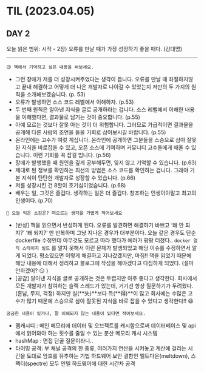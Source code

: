 # TIL (2023.04.05)

## DAY 2

오늘 읽은 범위: 시작 - 2장) 오류를 만날 때가 가장 성장하기 좋을 때다. (강대명)

---

```
😉 책에서 기억하고 싶은 내용을 써보세요.
```

- 그런 장애가 저를 더 성장시켜주었다는 생각이 듭니다. 오류를 만날 때 좌절하지않고 끝내 해결하고 어떻게 더 나은 개발자로 나아갈 수 있었는지 저만의 두 가지의 원칙을 소개해보겠습니다. (p. 53)
- 오류가 발생하면 소스 코드 레벨에서 이해하자. (p.53)
- 두 번째 원칙은 알아낸 지식을 글로 공개하라는 겁니다. 소스 레벨에서 이해한 내용을 이해했다면, 결과물로 남기는 것이 중요합니다. (p.55)
- 아예 모르는 것보다 잘못 아는 것이 더 위험합니다. 그러므로 가급적이면 결과물을 공개해 다른 사람의 조언을 들을 기회로 삼아보시길 바랍니다. (p.55)
- 온라인에는 고수가 여럿 계십니다. 온라인에 공개하면 그분들을 스승으로 삼아 잘못된 지식을 바로잡을 수 있고, 오픈 소스에 기여하며 커뮤니티 고수들에게 배울 수 있습니다. 이런 기회를 꼭 잡길 빕니다. (p.56)
- 장애가 발행했을 때 원인을 깊게 공부해두면, 잊지 않고 기억할 수 있습니다. (p.63)
- 제대로 된 정보를 확인하는 최선의 방법은 소스 코드를 확인하는 겁니다. 그래야 기본 지식이 탄탄한 개발자로 성장할 수 있습니다. (p.66)
- 저를 성장시킨 건 8할이 호기심이었습니다. (p.68)
- 배우는 일, 그것은 즐겁다. 생각하는 일은 더 즐겁다. 창조하는 인생이야말고 최고의 인생이다. (p.70)

```
🤔 오늘 익은 소감은? 떠오르는 생각을 가볍게 적어보세요
```

- [반성] 책을 읽으면서 반성하게 된다. 오류를 발견하면 해결하기 바쁘고 ‘왜 안 되지?’ ‘왜 되지?’ 만 반복하며 그냥 지나온 경우가 대부분이다. 오늘 같은 경우도 단순 dockerfile 수정인데 아무것도 모르고 따라 했다가 에러가 팡팡 터졌다.. `docker 멀티 스테이지 빌드` 를 알지 못해서 이런 문제가 발생되었고 해당 이슈를 수정하면서 알게 되었다. 평소였으면 이렇게 해결하고 지나갔겠지만, 마침!! 책을 읽었기 때문에 해당 내용에 대해서 정리하고 블로그에 작성을 해야겠다고 다짐하게 되었다. (설마 안하겠어? 😏 )
- [공감] 알아낸 지식을 글로 공개하는 것은 두렵지만 아주 좋다고 생각한다. 회사에서 모든 개발자가 참여하는 슬랙 스레드가 있는데, 거기선 항상 질문하기가 두려웠다.(혼남, 무지, 걱정) 하지만 실(**失)**보다 득(**得)**이 많고 회사에는 수많은 고수가 많기 때문에 스승으로 삼아 잘못된 지식을 바로 잡을 수 있다고 생각한다!! 😆

```
궁금한 내용이 있거나, 잘 이해되지 않는 내용이 있다면 적어보세요.
```

- 멤캐시디 : 메인 메모리에 데이터 및 오브젝트를 캐시함으로써 데이터베이스 및 api에서 읽어와야 하는 횟수를 줄일 수 있는 분산 메모리 캐시 시스템
- hashMap : 면접 단골 질문이라니..
- 타이밍 공격: 부 채널 공격의 한 종류, 여러가지 연산을 시켜놓고 계산에 걸리는 시간을 토대로 암호를 유추하는 기법
  하드웨어 보안 결함인 멜트다운(meltdown), 스펙터(spectre) 모두 인텔 하드웨어에 대한 시간차 공격

